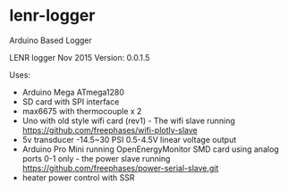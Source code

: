 # lenr-logger
Arduino Based Logger


LENR logger
Nov 2015
Version: 0.0.1.5

Uses:
- Arduino Mega ATmega1280
- SD card with SPI interface
- max6675 with thermocouple x 2
- Uno with old style wifi card (rev1) - The wifi slave
  running https://github.com/freephases/wifi-plotly-slave
- 5v transducer -14.5~30 PSI 0.5-4.5V linear voltage output
- Arduino Pro Mini running OpenEnergyMonitor SMD card using analog ports 0-1 only - the power slave
  running https://github.com/freephases/power-serial-slave.git
- heater power control with SSR

